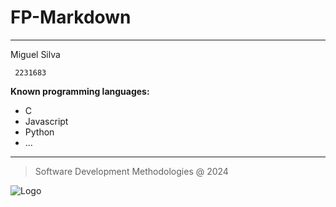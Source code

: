 # FP-Markdown
---
Miguel Silva

     2231683

**Known programming languages:**

* C
* Javascript
* Python
* ...
---
> Software Development Methodologies @ 2024

![Logo](https://eduportugal.eu/wp-content/uploads/2017/08/eduportugal_ipleiria_n.jpg)